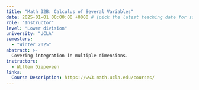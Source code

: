 ```yaml
---
title: "Math 32B: Calculus of Several Variables"
date: 2025-01-01 00:00:00 +0000 # (pick the latest teaching date for sorting)
role: "Instructor"
level: "Lower division"
university: "UCLA"
semesters:
  - "Winter 2025"
abstract: >-
  Covering integration in multiple dimensions.
instructors:
  - Willem Diepeveen
links:
  Course Description: https://ww3.math.ucla.edu/courses/
---
```

